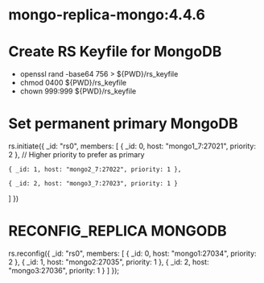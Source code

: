 # mongo-replica-mongo:4.4.6

# Create RS Keyfile for MongoDB
  - openssl rand -base64 756 > ${PWD}/rs_keyfile
  - chmod 0400 ${PWD}/rs_keyfile
  - chown 999:999 ${PWD}/rs_keyfile

# Set permanent primary MongoDB
rs.initiate({
  _id: "rs0",
  members: [
    { _id: 0, host: "mongo1_7:27021", priority: 2 }, // Higher priority to prefer as primary
    
    { _id: 1, host: "mongo2_7:27022", priority: 1 },
    
    { _id: 2, host: "mongo3_7:27023", priority: 1 }
    
  ]
})


# RECONFIG_REPLICA MONGODB
  rs.reconfig({
    _id: "rs0",
    members: [
    { _id: 0, host: "mongo1:27034", priority: 2 },
    { _id: 1, host: "mongo2:27035", priority: 1 },
    { _id: 2, host: "mongo3:27036", priority: 1 }
    ]
  });
